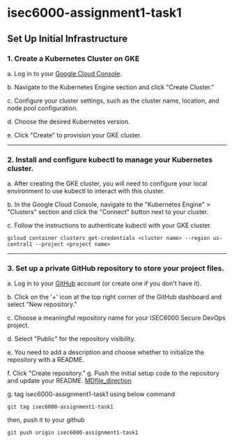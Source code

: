 # isec6000-assignment1-task1

## Set Up Initial Infrastructure

### 1. Create a Kubernetes Cluster on GKE

a. Log in to your [Google Cloud Console][googlelink].

[googlelink]: https://cloud.google.com/cloud-console/?utm_source=google&utm_medium=cpc&utm_campaign=japac-AU-all-en-dr-BKWS-all-super-trial-PHR-dr-1605216&utm_content=text-ad-none-none-DEV_c-CRE_648976003582-ADGP_Hybrid%20%7C%20BKWS%20-%20BRO%20%7C%20Txt%20~%20Management%20Tools_Cloud%20Console_google%20cloud%20console_main-KWID_43700076166781865-aud-1644542956308%3Akwd-296393718382&userloc_9070531-network_g&utm_term=KW_google%20cloud%20console&gclid=EAIaIQobChMItqrAjLucgQMV7RF7Bx39ugg8EAAYASAAEgKtWfD_BwE&gclsrc=aw.ds "Go google"

b. Navigate to the Kubernetes Engine section and click "Create Cluster."

c. Configure your cluster settings, such as the cluster name, location, and node pool configuration.

d. Choose the desired Kubernetes version.

e. Click "Create" to provision your GKE cluster.
- - -

### 2. Install and configure kubectl to manage your Kubernetes cluster.

a. After creating the GKE cluster, you will need to configure your local environment
to use kubectl to interact with this cluster.

b. In the Google Cloud Console, navigate to the "Kubernetes Engine" > "Clusters"
section and click the "Connect" button next to your cluster.

c. Follow the instructions to authenticate kubectl with your GKE cluster.

    gcloud container clusters get-credentials <cluster name> --region us-central1 --project <project name>
- - -

### 3. Set up a private GitHub repository to store your project files.

a. Log in to your [GitHub](https://github.com) account (or create one if you don't have it).

b. Click on the '+' icon at the top right corner of the GitHub dashboard and select
"New repository."

c. Choose a meaningful repository name for your ISEC6000 Secure DevOps project.

d. Select "Public" for the repository visibility.

e. You need to add a description and choose whether to initialize the repository
with a README.

f. Click "Create repository."
g. Push the initial setup code to the repository and update your README.
[MDfile_direction](https://www.w3schools.io/file/markdown-folder-tree/)

g. tag isec6000-assignment1-task1 using below command

    git tag isec6000-assignment1-task1

then, push it to your github

    git push origin isec6000-assignment1-task1
